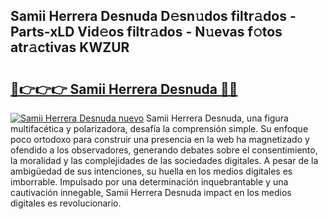 ## Samii Herrera Desnuda D𝚎sn𝚞dos filtr𝚊dos - Parts-xLD Vid𝚎os filtr𝚊dos - N𝚞evas f𝚘tos atr𝚊ctivas KWZUR

# <h2><a href="http://mb2321.tromn.icu/?c=Samii+Herrera+Desnuda">🔗👉👉👉 Samii Herrera Desnuda 🔗🔗</a></h2>

[![Samii Herrera Desnuda nuevo](https://i.imgur.com/pEAQMta.gif)](http://mb2321.tromn.icu/?c=Samii+Herrera+Desnuda)
Samii Herrera Desnuda, una figura multifacética y polarizadora, desafía la comprensión simple. Su enfoque poco ortodoxo para construir una presencia en la web ha magnetizado y ofendido a los observadores, generando debates sobre el consentimiento, la moralidad y las complejidades de las sociedades digitales. A pesar de la ambigüedad de sus intenciones, su huella en los medios digitales es imborrable. Impulsado por una determinación inquebrantable y una cautivación innegable, Samii Herrera Desnuda impact en los medios digitales es revolucionario.
